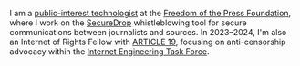I am a [public-interest technologist] at the [Freedom of the Press Foundation], where I work on the [SecureDrop] whistleblowing tool for secure communications between journalists and sources.  In 2023–2024, I'm also an Internet of Rights Fellow with [ARTICLE 19], focusing on anti-censorship advocacy within the [Internet Engineering Task Force].


[ARTICLE 19]: https://www.article19.org
[Freedom of the Press Foundation]: https://freedom.press/
[Internet Engineering Task Force]: https://www.ietf.org
[public-interest technologist]: https://public-interest-tech.com/
[SecureDrop]: https://securedrop.org/
